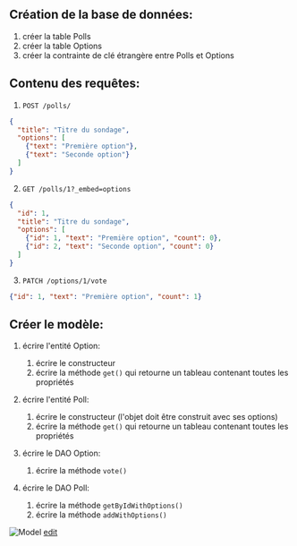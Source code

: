 ## Création de la base de données:
1. créer la table Polls
1. créer la table Options
1. créer la contrainte de clé étrangère entre Polls et Options

## Contenu des requêtes:
1. `POST /polls/`
```json
{
  "title": "Titre du sondage",
  "options": [
    {"text": "Première option"},
    {"text": "Seconde option"}
  ]
}
```
2. `GET /polls/1?_embed=options`
```json
{
  "id": 1,
  "title": "Titre du sondage",
  "options": [
    {"id": 1, "text": "Première option", "count": 0},
    {"id": 2, "text": "Seconde option", "count": 0}
  ]
}
```
3. `PATCH /options/1/vote`
```json
{"id": 1, "text": "Première option", "count": 1}
```

## Créer le modèle:
1. écrire l'entité Option:
    1. écrire le constructeur
    1. écrire la méthode `get()` qui retourne un tableau contenant toutes les propriétés

1. écrire l'entité Poll:
    1. écrire le constructeur (l'objet doit être construit avec ses options)
    1. écrire la méthode `get()` qui retourne un tableau contenant toutes les propriétés

1. écrire le DAO Option:
    1. écrire la méthode `vote()`

1. écrire le DAO Poll:
    1. écrire la méthode `getByIdWithOptions()`
    1. écrire la méthode `addWithOptions()`

![Model](https://yuml.me/diagram/class/[Poll|-id:int;%20-title:string;%20-options:array|get()]&lt;&gt;-[Option|%20-id:int;%20-text:string;%20-count:int|get()],%20[Poll]-[DaoPoll||getByIdWithOptions();addWithOptions()],%20[Option]-[DaoOption||vote()],%20[DaoPoll]-[Option],%20[DaoOption]-[DaoPoll])
[edit](http://yuml.me/edit/b5b64d6e)
